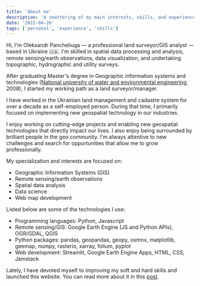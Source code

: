 ```yaml
---
title: 'About me'
description: 'A smattering of my main interests, skills, and experience.'
date: '2022-04-26'
tags: ['personal', 'experience', 'skills']
---
```


Hi, I'm Oleksandr Pancheliuga — a professional land surveyor/GIS analyst — based in Ukraine 🇺🇦. I'm skilled in spatial data processing and analysis, remote sensing/earth observations, data visualization, and undertaking topographic, hydrographic and utility surveys.

After graduating Master's degree in Geographic information systems and technologies ([National university of water and environmental engineering](https://nuwm.edu.ua/en/), 2008), I started my working path as a land surveyor/manager.

I have worked in the Ukrainian land management and cadastre system for over a decade as a self-employed person. During that time, I primarily focused on implementing new geospatial technology in our industries.

I enjoy working on cutting-edge projects and enabling new geospatial technologies that directly impact our lives. I also enjoy being surrounded by brilliant people in the geo community. I'm always attentive to new challenges and search for opportunities that allow me to grow professionally. 

My specialization and interests are focused on:
- Geographic Information Systems (GIS)
- Remote sensing/earth observations
- Spatial data analysis
- Data science
- Web map development

Listed below are some of the technologies I use:
- Programming languages: Python, Javascript
- Remote sensing/GIS: Google Earth Engine (JS and Python APIs), OGR/GDAL, QGIS
- Python packages: pandas, geopandas, geopy, osmnx, matplotlib, geemap, numpy, rasterio, xarray, folium, pyplot
- Web development: Streamlit, Google Earth Engine Apps, HTML, CSS, Jamstack 

Lately, I have devoted myself to improving my soft and hard skills and launched this website. You can read more about it in this [post](/blog/the-very-first-post/).